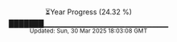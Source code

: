 <p align="center">
⏳Year Progress (24.32 %)<br>
███████▁▁▁▁▁▁▁▁▁▁▁▁▁▁▁▁▁▁▁▁▁▁▁ <br>
<sub>Updated: Sun, 30 Mar 2025 18:03:08 GMT</sub>
</p>

